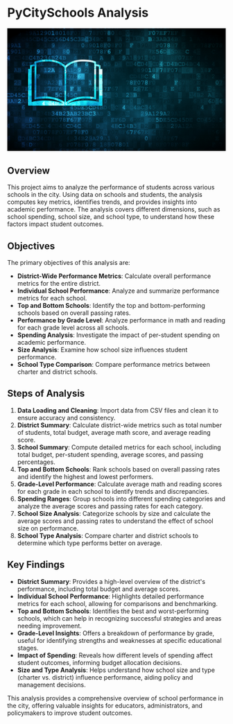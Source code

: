 # PyCitySchools Analysis

![alt text](education.png)

## Overview
This project aims to analyze the performance of students across various schools in the city. Using data on schools and students, the analysis computes key metrics, identifies trends, and provides insights into academic performance. The analysis covers different dimensions, such as school spending, school size, and school type, to understand how these factors impact student outcomes.

## Objectives
The primary objectives of this analysis are:

- **District-Wide Performance Metrics**: Calculate overall performance metrics for the entire district.
- **Individual School Performance**: Analyze and summarize performance metrics for each school.
- **Top and Bottom Schools**: Identify the top and bottom-performing schools based on overall passing rates.
- **Performance by Grade Level**: Analyze performance in math and reading for each grade level across all schools.
- **Spending Analysis**: Investigate the impact of per-student spending on academic performance.
- **Size Analysis**: Examine how school size influences student performance.
- **School Type Comparison**: Compare performance metrics between charter and district schools.

## Steps of Analysis
1. **Data Loading and Cleaning**: Import data from CSV files and clean it to ensure accuracy and consistency.
2. **District Summary**: Calculate district-wide metrics such as total number of students, total budget, average math score, and average reading score.
3. **School Summary**: Compute detailed metrics for each school, including total budget, per-student spending, average scores, and passing percentages.
4. **Top and Bottom Schools**: Rank schools based on overall passing rates and identify the highest and lowest performers.
5. **Grade-Level Performance**: Calculate average math and reading scores for each grade in each school to identify trends and discrepancies.
6. **Spending Ranges**: Group schools into different spending categories and analyze the average scores and passing rates for each category.
7. **School Size Analysis**: Categorize schools by size and calculate the average scores and passing rates to understand the effect of school size on performance.
8. **School Type Analysis**: Compare charter and district schools to determine which type performs better on average.

## Key Findings
- **District Summary**: Provides a high-level overview of the district's performance, including total budget and average scores.
- **Individual School Performance**: Highlights detailed performance metrics for each school, allowing for comparisons and benchmarking.
- **Top and Bottom Schools**: Identifies the best and worst-performing schools, which can help in recognizing successful strategies and areas needing improvement.
- **Grade-Level Insights**: Offers a breakdown of performance by grade, useful for identifying strengths and weaknesses at specific educational stages.
- **Impact of Spending**: Reveals how different levels of spending affect student outcomes, informing budget allocation decisions.
- **Size and Type Analysis**: Helps understand how school size and type (charter vs. district) influence performance, aiding policy and management decisions.

This analysis provides a comprehensive overview of school performance in the city, offering valuable insights for educators, administrators, and policymakers to improve student outcomes.
